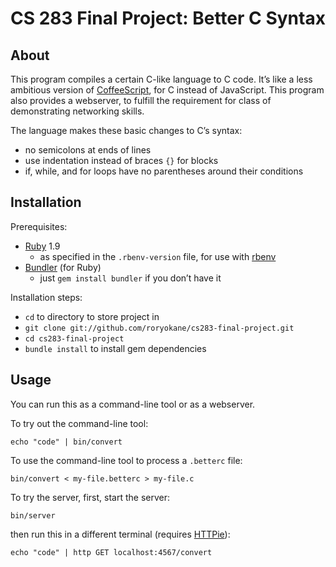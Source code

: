 # CS 283 Final Project: Better C Syntax

## About

This program compiles a certain C-like language to C code. It’s like a less ambitious version of [CoffeeScript](http://coffeescript.org/), for C instead of JavaScript. This program also provides a webserver, to fulfill the requirement for class of demonstrating networking skills.

The language makes these basic changes to C’s syntax:

- no semicolons at ends of lines
- use indentation instead of braces `{}` for blocks
- if, while, and for loops have no parentheses around their conditions

## Installation

Prerequisites:

- [Ruby](http://www.ruby-lang.org/) 1.9
    - as specified in the `.rbenv-version` file, for use with [rbenv](https://github.com/sstephenson/rbenv)
- [Bundler](http://gembundler.com/) (for Ruby)
    - just `gem install bundler` if you don’t have it

Installation steps:

- `cd` to directory to store project in
- `git clone git://github.com/roryokane/cs283-final-project.git`
- `cd cs283-final-project`
- `bundle install` to install gem dependencies

## Usage

You can run this as a command-line tool or as a webserver.

To try out the command-line tool:

    echo "code" | bin/convert

To use the command-line tool to process a `.betterc` file:

	bin/convert < my-file.betterc > my-file.c

To try the server, first, start the server:

	bin/server

then run this in a different terminal (requires [HTTPie](https://github.com/jkbr/httpie)):

	echo "code" | http GET localhost:4567/convert

